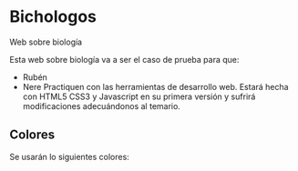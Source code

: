 # Bichologos
Web sobre biología

Esta web sobre biología va a ser el caso de prueba para que:
* Rubén 
* Nere 
Practiquen con las herramientas de desarrollo web.
Estará hecha con HTML5 CSS3 y Javascript en su primera versión y sufrirá modificaciones adecuándonos al temario.


## Colores 
Se usarán lo siguientes colores:
